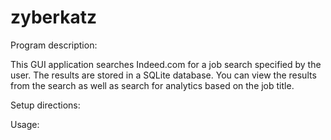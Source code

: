 # zyberkatz
Program description:

This GUI application searches Indeed.com for a job search specified by the user. The results are stored in a SQLite database. You can view the results from the search as well as search for analytics based on the job title.

Setup directions:


Usage:



